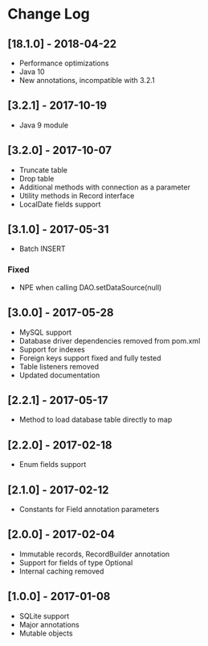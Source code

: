 # Change Log

## [18.1.0] - 2018-04-22

* Performance optimizations
* Java 10
* New annotations, incompatible with 3.2.1

## [3.2.1] - 2017-10-19

* Java 9 module

## [3.2.0] - 2017-10-07

* Truncate table
* Drop table
* Additional methods with connection as a parameter
* Utility methods in Record interface
* LocalDate fields support

## [3.1.0] - 2017-05-31

* Batch INSERT

### Fixed

* NPE when calling DAO.setDataSource(null)

## [3.0.0] - 2017-05-28

* MySQL support
* Database driver dependencies removed from pom.xml
* Support for indexes
* Foreign keys support fixed and fully tested
* Table listeners removed
* Updated documentation

## [2.2.1] - 2017-05-17

* Method to load database table directly to map

## [2.2.0] - 2017-02-18

* Enum fields support

## [2.1.0] - 2017-02-12

* Constants for Field annotation parameters

## [2.0.0] - 2017-02-04

* Immutable records, RecordBuilder annotation
* Support for fields of type Optional
* Internal caching removed

## [1.0.0] - 2017-01-08

* SQLite support
* Major annotations
* Mutable objects
